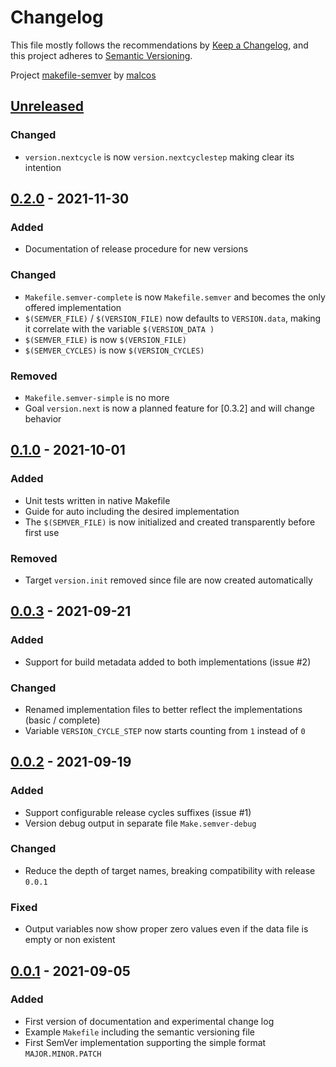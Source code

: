 # Changelog

This file mostly follows the recommendations by [Keep a Changelog](https://keepachangelog.com/en/1.0.0/),
and this project adheres to [Semantic Versioning](https://semver.org/spec/v2.0.0.html).

Project [makefile-semver](https://github.com/malcos/makefile-semver) by [malcos](https://github.com/malcos)

## [Unreleased]

### Changed

- `version.nextcycle` is now `version.nextcyclestep` making clear its intention

## [0.2.0] - 2021-11-30

### Added

- Documentation of release procedure for new versions

### Changed

- `Makefile.semver-complete` is now `Makefile.semver` and becomes the only offered implementation
- `$(SEMVER_FILE)` / `$(VERSION_FILE)` now defaults to `VERSION.data`, making it correlate with the variable `$(VERSION_DATA )`
- `$(SEMVER_FILE)` is now `$(VERSION_FILE)`
- `$(SEMVER_CYCLES)` is now `$(VERSION_CYCLES)`

### Removed

- `Makefile.semver-simple` is no more
- Goal `version.next` is now a planned feature for [0.3.2] and will change behavior

## [0.1.0] - 2021-10-01

### Added

- Unit tests written in native Makefile
- Guide for auto including the desired implementation
- The `$(SEMVER_FILE)` is now initialized and created transparently before first use

### Removed

- Target `version.init` removed since file are now created automatically

## [0.0.3] - 2021-09-21

### Added

- Support for build metadata added to both implementations (issue #2)

### Changed

- Renamed implementation files to better reflect the implementations (basic / complete)
- Variable `VERSION_CYCLE_STEP` now starts counting from `1` instead of `0`

## [0.0.2] - 2021-09-19

### Added

- Support configurable release cycles suffixes (issue #1)
- Version debug output in separate file `Make.semver-debug`

### Changed

- Reduce the depth of target names, breaking compatibility with release `0.0.1`

### Fixed

- Output variables now show proper zero values even if the data file is empty or non existent

## [0.0.1] - 2021-09-05

### Added

- First version of documentation and experimental change log
- Example `Makefile` including the semantic versioning file
- First SemVer implementation supporting the simple format `MAJOR.MINOR.PATCH`

[Unreleased]: https://github.com/malcos/makefile-semver/tree/master
[0.2.0]: https://github.com/malcos/makefile-semver/tree/0.2.0
[0.1.0]: https://github.com/malcos/makefile-semver/tree/0.1.0
[0.0.3]: https://github.com/malcos/makefile-semver/tree/0.0.3
[0.0.2]: https://github.com/malcos/makefile-semver/tree/0.0.2
[0.0.1]: https://github.com/malcos/makefile-semver/tree/0.0.1
